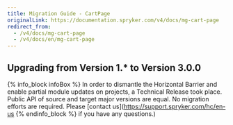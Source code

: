 ```yaml
---
title: Migration Guide - CartPage
originalLink: https://documentation.spryker.com/v4/docs/mg-cart-page
redirect_from:
  - /v4/docs/mg-cart-page
  - /v4/docs/en/mg-cart-page
---
```


## Upgrading from Version 1.* to Version 3.0.0

{% info_block infoBox %}
In order to dismantle the Horizontal Barrier and enable partial module updates on projects, a Technical Release took place. Public API of source and target major versions are equal. No migration efforts are required. Please [contact us](https://support.spryker.com/hc/en-us
{% endinfo_block %} if you have any questions.)
